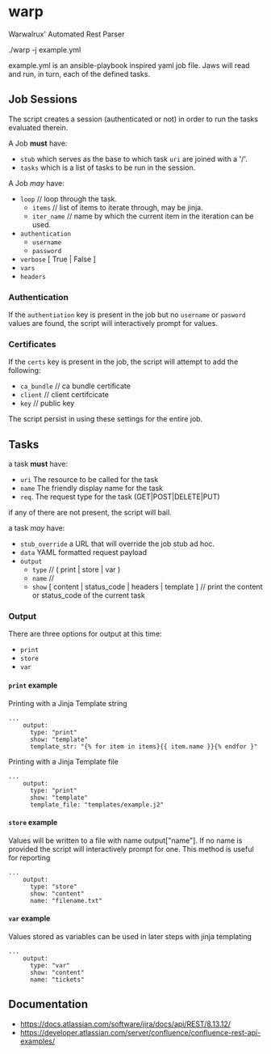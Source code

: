 # warp
Warwalrux' Automated Rest Parser

./warp -j example.yml

example.yml is an ansible-playbook inspired yaml job file. Jaws will read and run, in turn, each of the defined tasks.

## Job Sessions

The script creates a session (authenticated or not) in order to run the tasks evaluated therein.

A Job **must** have:
* `stub` which serves as the base to which task `uri` are joined with a '/'.
* `tasks` which is a list of tasks to be run in the session.

A Job _may_ have:
* `loop`        // loop through the task.
  * `items`     // list of items to iterate through, may be jinja.
  * `iter_name` // name by which the current item in the iteration can be used. 
* `authentication`
  * `username`
  * `password`
* `verbose` [ True | False ]
* `vars`
* `headers`

### Authentication

If the `authentiation` key is present in the job but no `username` or `pasword` values are found, the script will interactively prompt for values.


### Certificates

If the `certs` key is present in the job, the script will attempt to add the following:
* `ca_bundle`   // ca bundle certificate
* `client`      // client certifcicate
* `key`         // public key

The script persist in using these settings for the entire job.

## Tasks

a task **must** have:
* `uri`
    The resource to be called for the task
* `name`
    The friendly display name for the task
* `req`. 
    The request type for the task (GET|POST|DELETE|PUT)

if any of there are not present, the script will bail.

a task _may_ have:
* `stub_override`
    a URL that will override the job stub ad hoc.
* `data`
    YAML formatted request payload
* `output`
  * `type` // ( print | store | var )
  * `name` // 
  * `show` [ content | status_code | headers | template ] // print the content or status_code of the current task

### Output

There are three options for output at this time:
* `print`
* `store`
* `var`

#### `print` example

Printing with a Jinja Template string
```
...
    output:
      type: "print"
      show: "template"
      template_str: "{% for item in items}{{ item.name }}{% endfor }"
```

Printing with a Jinja Template file
```
...
    output:
      type: "print"
      show: "template"
      template_file: "templates/example.j2"
```

#### `store` example
Values will be written to a file with name output["name"]. If no name is provided the script will interactively prompt for one. This method is useful for reporting
```
...
    output:
      type: "store"
      show: "content"
      name: "filename.txt"
```

#### `var` example

Values stored as variables can be used in later steps with jinja templating
```
...
    output:
      type: "var"
      show: "content"
      name: "tickets"
```


## Documentation

* https://docs.atlassian.com/software/jira/docs/api/REST/8.13.12/
* https://developer.atlassian.com/server/confluence/confluence-rest-api-examples/
